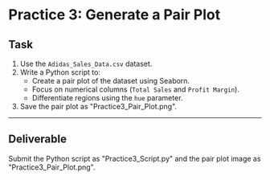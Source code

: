# Practice 3: Generate a Pair Plot

## Task
1. Use the `Adidas_Sales_Data.csv` dataset.
2. Write a Python script to:
   - Create a pair plot of the dataset using Seaborn.
   - Focus on numerical columns (`Total Sales` and `Profit Margin`).
   - Differentiate regions using the `hue` parameter.
3. Save the pair plot as "Practice3_Pair_Plot.png".

---

## Deliverable
Submit the Python script as "Practice3_Script.py" and the pair plot image as "Practice3_Pair_Plot.png".

